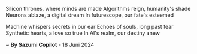 Silicon thrones, where minds are made
Algorithms reign, humanity's shade
Neurons ablaze, a digital dream
In futurescope, our fate's esteemed

Machine whispers secrets in our ear
Echoes of souls, long past fear
Synthetic hearts, a love so true
In AI's realm, our destiny anew

~ <b>By Sazumi Copilot</b> - 18 Juni 2024